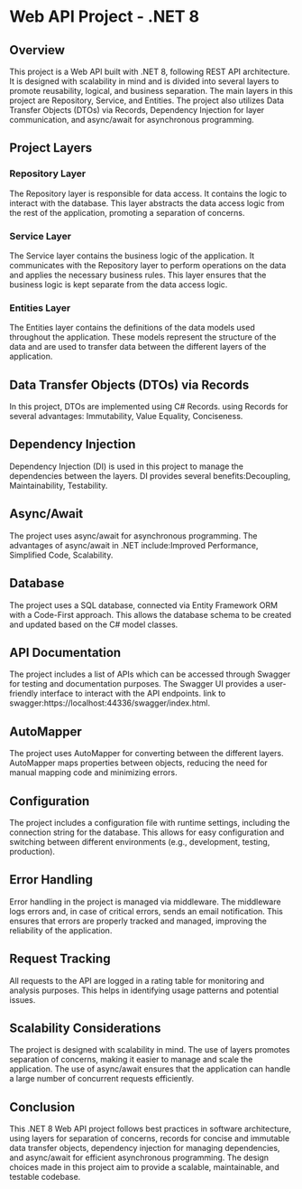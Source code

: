 # Web API Project - .NET 8

## Overview
This project is a Web API built with .NET 8, following REST API architecture. It is designed with scalability in mind and is divided into several layers to promote reusability, logical, and business separation. The main layers in this project are Repository, Service, and Entities. The project also utilizes Data Transfer Objects (DTOs) via Records, Dependency Injection for layer communication, and async/await for asynchronous programming.

## Project Layers

### Repository Layer
The Repository layer is responsible for data access. It contains the logic to interact with the database. This layer abstracts the data access logic from the rest of the application, promoting a separation of concerns.

### Service Layer
The Service layer contains the business logic of the application. It communicates with the Repository layer to perform operations on the data and applies the necessary business rules. This layer ensures that the business logic is kept separate from the data access logic.

### Entities Layer
The Entities layer contains the definitions of the data models used throughout the application. These models represent the structure of the data and are used to transfer data between the different layers of the application.

## Data Transfer Objects (DTOs) via Records
In this project, DTOs are implemented using C# Records. using Records for several advantages: Immutability, Value Equality, Conciseness.

## Dependency Injection
Dependency Injection (DI) is used in this project to manage the dependencies between the layers. DI provides several benefits:Decoupling, Maintainability, Testability.

## Async/Await
The project uses async/await for asynchronous programming. The advantages of async/await in .NET include:Improved Performance, Simplified Code, Scalability.

## Database
The project uses a SQL database, connected via Entity Framework ORM with a Code-First approach. This allows the database schema to be created and updated based on the C# model classes.

## API Documentation
The project includes a list of APIs which can be accessed through Swagger for testing and documentation purposes. The Swagger UI provides a user-friendly interface to interact with the API endpoints.
link to swagger:https://localhost:44336/swagger/index.html.

## AutoMapper
The project uses AutoMapper for converting between the different layers. AutoMapper maps properties between objects, reducing the need for manual mapping code and minimizing errors.

## Configuration
The project includes a configuration file with runtime settings, including the connection string for the database. This allows for easy configuration and switching between different environments (e.g., development, testing, production).

## Error Handling
Error handling in the project is managed via middleware. The middleware logs errors and, in case of critical errors, sends an email notification. This ensures that errors are properly tracked and managed, improving the reliability of the application.

## Request Tracking
All requests to the API are logged in a rating table for monitoring and analysis purposes. This helps in identifying usage patterns and potential issues.

## Scalability Considerations
The project is designed with scalability in mind. The use of layers promotes separation of concerns, making it easier to manage and scale the application. The use of async/await ensures that the application can handle a large number of concurrent requests efficiently.

## Conclusion
This .NET 8 Web API project follows best practices in software architecture, using layers for separation of concerns, records for concise and immutable data transfer objects, dependency injection for managing dependencies, and async/await for efficient asynchronous programming. The design choices made in this project aim to provide a scalable, maintainable, and testable codebase.